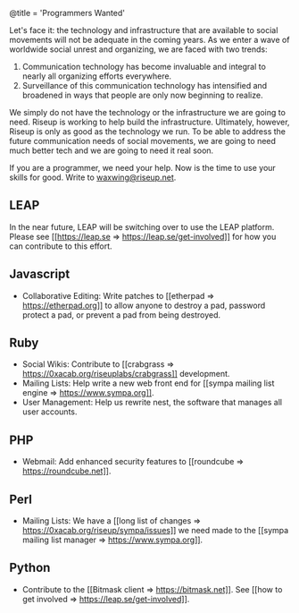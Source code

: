 @title = 'Programmers Wanted'

Let's face it: the technology and infrastructure that are available to social movements will not be adequate in the coming years. As we enter a wave of worldwide social unrest and organizing, we are faced with two trends:

1. Communication technology has become invaluable and integral to nearly all organizing efforts everywhere.
1. Surveillance of this communication technology has intensified and broadened in ways that people are only now beginning to realize.

We simply do not have the technology or the infrastructure we are going to need. Riseup is working to help build the infrastructure. Ultimately, however, Riseup is only as good as the technology we run. To be able to address the future communication needs of social movements, we are going to need much better tech and we are going to need it real soon.

If you are a programmer, we need your help. Now is the time to use your skills for good. Write to waxwing@riseup.net.

## LEAP

In the near future, LEAP will be switching over to use the LEAP platform. Please see [[https://leap.se => https://leap.se/get-involved]] for how you can contribute to this effort.

## Javascript

* Collaborative Editing: Write patches to [[etherpad => https://etherpad.org]] to allow anyone to destroy a pad, password protect a pad, or prevent a pad from being destroyed.

## Ruby

* Social Wikis: Contribute to [[crabgrass => https://0xacab.org/riseuplabs/crabgrass]] development.
* Mailing Lists: Help write a new web front end for [[sympa mailing list engine => https://www.sympa.org]].
* User Management: Help us rewrite nest, the software that manages all user accounts.

## PHP

* Webmail: Add enhanced security features to [[roundcube => https://roundcube.net]].

## Perl

* Mailing Lists: We have a [[long list of changes => https://0xacab.org/riseup/sympa/issues]] we need made to the [[sympa mailing list manager => https://www.sympa.org]].

## Python

* Contribute to the [[Bitmask client => https://bitmask.net]]. See [[how to get involved => https://leap.se/get-involved]].
